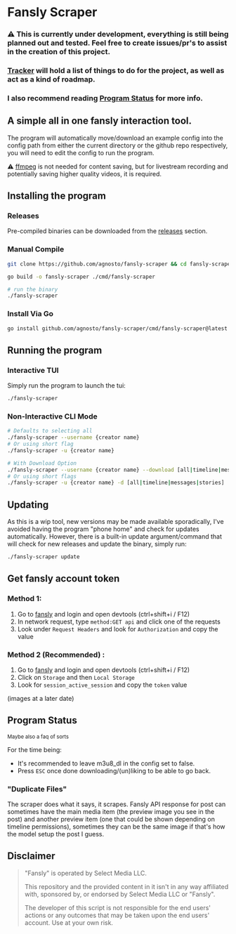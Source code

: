 # Fansly Scraper 

### ⚠ This is currently under development, everything is still being planned out and tested. Feel free to create issues/pr's to assist in the creation of this project.

### [Tracker](./TRACKER.md) will hold a list of things to do for the project, as well as act as a kind of roadmap.

### I also recommend reading [Program Status](https://github.com/agnosto/fansly-scraper?tab=readme-ov-file#program-status) for more info.


## A simple all in one fansly interaction tool.

The program will automatically move/download an example config into the config path from either the current directory or the github repo respectively, you will need to edit the config to run the program.

⚠ [ffmpeg](https://ffmpeg.org/) is not needed for content saving, but for livestream recording and potentially saving higher quality videos, it is required.

## Installing the program

### Releases

Pre-compiled binaries can be downloaded from the [releases](https://github.com/agnosto/fansly-scraper/releases) section.


### Manual Compile

```bash
git clone https://github.com/agnosto/fansly-scraper && cd fansly-scraper 

go build -o fansly-scraper ./cmd/fansly-scraper

# run the binary
./fansly-scraper
```

### Install Via Go

```bash
go install github.com/agnosto/fansly-scraper/cmd/fansly-scraper@latest
```

## Running the program 

### Interactive TUI 

Simply run the program to launch the tui:

```bash
./fansly-scraper
```

### Non-Interactive  CLI Mode 

```bash 
# Defaults to selecting all
./fansly-scraper --username {creator name} 
# Or using short flag 
./fansly-scraper -u {creator name}

# With Download Option 
./fansly-scraper --username {creator name} --download [all|timeline|messages|stories]
# Or using short flags
./fansly-scraper -u {creator name} -d [all|timeline|messages|stories]
```

## Updating

As this is a wip tool, new versions may be made available sporadically, I've avoided having the program "phone home" and check for updates automatically. However, there is a built-in update argument/command that will check for new releases and update the binary, simply run:

```bash
./fansly-scraper update
```

## Get fansly account token

### Method 1:
1. Go to [fansly](https://fansly.com) and login and open devtools (ctrl+shift+i / F12)
2. In network request, type `method:GET api` and click one of the requests
3. Look under `Request Headers` and look for `Authorization` and copy the value

### Method 2 (Recommended) :
1. Go to [fansly](https://fansly.com) and login and open devtools (ctrl+shift+i / F12)
2. Click on `Storage` and then `Local Storage`
3. Look for `session_active_session` and copy the `token` value

(images at a later date)

## Program Status

<small>Maybe also a faq of sorts</small>

For the time being:
- It's recommended to leave m3u8_dl in the config set to false.
- Press `ESC` once done downloading/(un)liking to be able to go back.

### "Duplicate Files"

The scraper does what it says, it scrapes. Fansly API response for post can sometimes have the main media item (the preview image you see in the post) and another preview item (one that could be shown depending on timeline permissions), sometimes they can be the same image if that's how the model setup the post I guess.


## Disclaimer

> "Fansly" is operated by Select Media LLC.
>
> This repository and the provided content in it isn't in any way affiliated with, sponsored by, or endorsed by Select Media LLC or "Fansly".
>
> The developer of this script is not responsible for the end users' actions or any outcomes that may be taken upon the end users' account. Use at your own risk.
